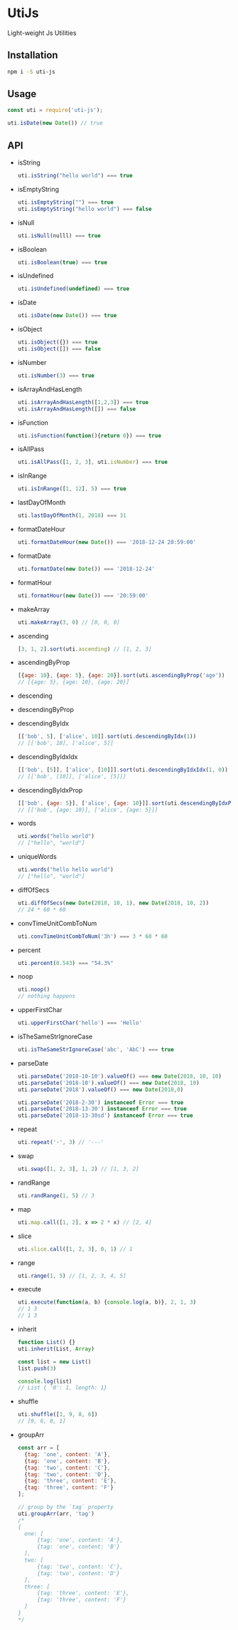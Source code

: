 # UtiJs

Light-weight Js Utilities

## Installation

```bash
npm i -S uti-js
```


## Usage

```js
const uti = require('uti-js'); 

uti.isDate(new Date()) // true
```


## API

- isString
  ```js
  uti.isString("hello world") === true 
  ```

- isEmptyString
  ```js
  uti.isEmptyString("") === true
  uti.isEmptyString("hello world") === false
  ```

- isNull
  ```js
  uti.isNull(nulll) === true
  ```

- isBoolean
  ```js
  uti.isBoolean(true) === true
  ```

- isUndefined
  ```js
  uti.isUndefined(undefined) === true
  ```

- isDate
  ```js
  uti.isDate(new Date()) === true
  ```

- isObject
  ```js
  uti.isObject({}) === true
  uti.isObject([]) === false
  ```

- isNumber
  ```js
  uti.isNumber(3) === true
  ```

- isArrayAndHasLength
  ```js
  uti.isArrayAndHasLength([1,2,3]) === true
  uti.isArrayAndHasLength([]) === false
  ```

- isFunction
  ```js
  uti.isFunction(function(){return 0}) === true
  ```

- isAllPass
  ```js
  uti.isAllPass([1, 2, 3], uti.isNumber) === true
  ```

- isInRange
  ```js
  uti.isInRange([1, 12], 5) === true
  ```

- lastDayOfMonth
  ```js
  uti.lastDayOfMonth(1, 2018) === 31
  ```

- formatDateHour
  ```js
  uti.formatDateHour(new Date()) === '2018-12-24 20:59:00'
  ```

- formatDate
  ```js
  uti.formatDate(new Date()) === '2018-12-24'
  ```

- formatHour
  ```js
  uti.formatHour(new Date()) === '20:59:00'
  ```

- makeArray
  ```js
  uti.makeArray(3, 0) // [0, 0, 0]
  ```

- ascending
  ```js
  [3, 1, 2].sort(uti.ascending) // [1, 2, 3]
  ```

- ascendingByProp
  ```js
  [{age: 10}, {age: 5}, {age: 20}].sort(uti.ascendingByProp('age'))
  // [{age: 5}, {age: 10}, {age: 20}]
  ```

- descending
- descendingByProp
- descendingByIdx
  ```js
  [['bob', 5], ['alice', 10]].sort(uti.descendingByIdx(1))
  // [['bob', 10], ['alice', 5]]
  ```

- descendingByIdxIdx
  ```js
  [['bob', [5]], ['alice', [10]]].sort(uti.descendingByIdxIdx(1, 0))
  // [['bob', [10]], ['alice', [5]]]
  ```
- descendingByIdxProp
  ```js
  [['bob', {age: 5}], ['alice', {age: 10}]].sort(uti.descendingByIdxProp(1, 'age'))
  // [['bob', {age: 10}], ['alice', {age: 5}]]
  ```

- words
  ```js
  uti.words("hello world")
  // ["hello", "world"]
  ```

- uniqueWords
  ```js
  uti.words("hello hello world")
  // ["hello", "world"]
  ```

- diffOfSecs
  ```js
  uti.diffOfSecs(new Date(2018, 10, 1), new Date(2018, 10, 2))
  // 24 * 60 * 60
  ```
  
- convTimeUnitCombToNum
  ```js
  uti.convTimeUnitCombToNum('3h') === 3 * 60 * 60
  ```

- percent
  ```js
  uti.percent(0.543) === "54.3%"
  ```

- noop
  ```js
  uti.noop()
  // nothing happens
  ```

- upperFirstChar
  ```js
  uti.upperFirstChar('hello') === 'Hello'
  ```

- isTheSameStrIgnoreCase
  ```js
  uti.isTheSameStrIgnoreCase('abc', 'AbC') === true
  ```

- parseDate
  ```js
  uti.parseDate('2018-10-10').valueOf() === new Date(2018, 10, 10)
  uti.parseDate('2018-10').valueOf() === new Date(2018, 10)
  uti.parseDate('2018').valueOf() === new Date(2018,0)

  uti.parseDate('2018-2-30') instanceof Error === true
  uti.parseDate('2018-13-30') instanceof Error === true
  uti.parseDate('2018-13-30sd') instanceof Error === true
  ```

- repeat
  ```js
  uti.repeat('-', 3) // '---'
  ```

- swap
  ```js
  uti.swap([1, 2, 3], 1, 2) // [1, 3, 2]
  ```

- randRange
  ```js
  uti.randRange(1, 5) // 3
  ```

- map
  ```js
  uti.map.call([1, 2], x => 2 * x) // [2, 4]
  ```

- slice
  ```js
  uti.slice.call([1, 2, 3], 0, 1) // 1
  ```

- range
  ```js
  uti.range(1, 5) // [1, 2, 3, 4, 5]
  ```

- execute
  ```js
  uti.execute(function(a, b) {console.log(a, b)}, 2, 1, 3)
  // 1 3
  // 1 3
  ```

- inherit
  ```js
  function List() {}
  uti.inherit(List, Array)

  const list = new List()
  list.push(3)

  console.log(list)
  // List { '0': 1, length: 1}
  ```

- shuffle
  ```js
  uti.shuffle([1, 9, 8, 6])
  // [9, 6, 8, 1]
  ```

- groupArr
  ```js
  const arr = [
    {tag: 'one', content: 'A'},
    {tag: 'one', content: 'B'},
    {tag: 'two', content: 'C'},
    {tag: 'two', content: 'D'},
    {tag: 'three', content: 'E'},
    {tag: 'three', content: 'F'}
  ];

  // group by the `tag` property
  uti.groupArr(arr, 'tag')
  /*
  {
    one: [
        {tag: 'one', content: 'A'},
        {tag: 'one', content: 'B'}
    ],
    two: [
        {tag: 'two', content: 'C'},
        {tag: 'two', content: 'D'}
    ],
    three: [
        {tag: 'three', content: 'E'},
        {tag: 'three', content: 'F'}
    ]
  }
  */
  ```